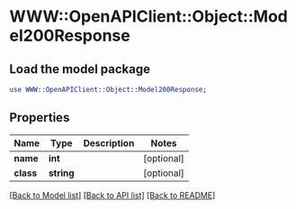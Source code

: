 # WWW::OpenAPIClient::Object::Model200Response

## Load the model package
```perl
use WWW::OpenAPIClient::Object::Model200Response;
```

## Properties
Name | Type | Description | Notes
------------ | ------------- | ------------- | -------------
**name** | **int** |  | [optional] 
**class** | **string** |  | [optional] 

[[Back to Model list]](../README.md#documentation-for-models) [[Back to API list]](../README.md#documentation-for-api-endpoints) [[Back to README]](../README.md)


